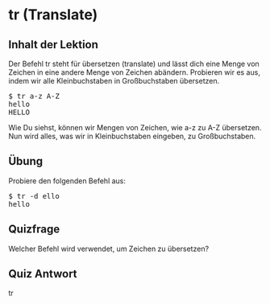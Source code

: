 # tr (Translate)

## Inhalt der Lektion

Der Befehl tr steht für übersetzen (translate) und lässt dich eine Menge von Zeichen in eine andere Menge von Zeichen abändern. Probieren wir es aus, indem wir alle Kleinbuchstaben in Großbuchstaben übersetzen.

<pre>$ tr a-z A-Z
hello
HELLO</pre>

Wie Du siehst, können wir Mengen von Zeichen, wie a-z zu A-Z übersetzen. Nun wird alles, was wir in Kleinbuchstaben eingeben, zu Großbuchstaben.

## Übung

Probiere den folgenden Befehl aus:

<pre>$ tr -d ello
hello</pre>

## Quizfrage

Welcher Befehl wird verwendet, um Zeichen zu übersetzen?

## Quiz Antwort

tr

